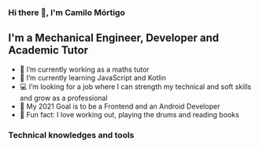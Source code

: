 ### Hi there 👋, I'm Camilo Mórtigo

## I'm a Mechanical Engineer, Developer and Academic Tutor
- 🔭 I’m currently working as a maths tutor
- 🌱 I’m currently learning JavaScript and Kotlin
- :computer: I’m looking for a job where I can strength my technical and soft skills and grow as a professional
- :dart: My 2021 Goal is to be a Frontend and an Android Developer
- :muscle: Fun fact: I love working out, playing the drums and reading books

### Technical knowledges and tools
<!--
**JCamiloMRincon/JCamiloMRincon** is a ✨ _special_ ✨ repository because its `README.md` (this file) appears on your GitHub profile.

Here are some ideas to get you started:

- 🔭 I’m currently working on ...
- 🌱 I’m currently learning ...
- 👯 I’m looking to collaborate on ...
- 🤔 I’m looking for help with ...
- 💬 Ask me about ...
- 📫 How to reach me: ...
- 😄 Pronouns: ...
- ⚡ Fun fact: ...
-->
